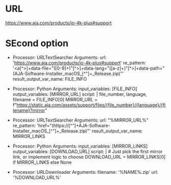 
# URL
https://www.aja.com/products/io-4k-plus#support

# SEcond option
- Processor: URLTextSearcher
  Arguments:
    url: 'https://www.aja.com/products/io-4k-plus#support'
    re_pattern: '<a[^>]+data-file="([0-9]+)"[^>]+data-lang="([a-z]+)"[^>]+data-path="(AJA-Software-Installer_macOS_[^"]+_Release\.zip)"'
    result_output_var_name: FILE_INFO

- Processor: Python
  Arguments:
    input_variables: [FILE_INFO]
    output_variables: [MIRROR_URL]
    script: |
      file_number, language, filename = FILE_INFO[0]
      MIRROR_URL = f"https://static.aja.com/assets/support/files/{file_number}/{language}/{filename}?mirror"

- Processor: URLTextSearcher
  Arguments:
    url: "%MIRROR_URL%"
    re_pattern: 'href="(https://[^"]+AJA-Software-Installer_macOS_[^"]+_Release\.zip)"'
    result_output_var_name: MIRROR_LINKS

- Processor: Python
  Arguments:
    input_variables: [MIRROR_LINKS]
    output_variables: [DOWNLOAD_URL]
    script: |
      # Just pick the first mirror link, or implement logic to choose
      DOWNLOAD_URL = MIRROR_LINKS[0] if MIRROR_LINKS else None

- Processor: URLDownloader
  Arguments:
    filename: '%NAME%.zip'
    url: '%DOWNLOAD_URL%'